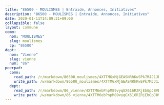 ```yaml
---
title: "86500 - MOULISMES | Entraide, Annonces, Initiatives"
description: "86500 - MOULISMES | Entraide, Annonces, Initiatives"
date: 2020-01-11T14:09:21+09:00
collapsible: false
layout: commune
comm:
  nom: "MOULISMES"
  slug: moulismes
  cp: "86500"
dept:
  nom: "Vienne"
  slug: vienne
  num: "86"
peerpad:
  comm:
    read_path: /r/markdown/86500_moulismes/4XTTMGxMjGEASNRhKwSPk7MJJ1JbWQvRM86MnJy6dGf48LicR
    write_path: /w/markdown/86500_moulismes/4XTTMGxMjGEASNRhKwSPk7MJJ1JbWQvRM86MnJy6dGf48LicR-K3TgUuFNLtZTJDTcxUHhJtJaKFxp3FzP2gXjj8Uz5kGsTV3orjw58iyXrAzRsAA7x38w7pvzjLD8Z6bDgZYhv6YKH7XCsEH2UrjkLxDh9D8J6Xd2M23a22qLZpzkzPKZY1NJNrAm
  dept:
    read_path: /r/markdown/86_vienne/4XTTM6ebPnpM89vyqGX616RZRjEbGpJ8VDNVdSCrMHCb86ALN
    write_path: /w/markdown/86_vienne/4XTTM6ebPnpM89vyqGX616RZRjEbGpJ8VDNVdSCrMHCb86ALN-K3TgUEmU2PzobkNvYrNtR4DXtgm1qYeknzdEZmszmUFpRSMDjV62q8xZv1nUQEJqGnnT9H399N9TnzZMyT3rgAM3pHPbqGxVD33vWNzCSkbf2kxHwBfenpixiJuwbWaCBERwmNeA
---
```


